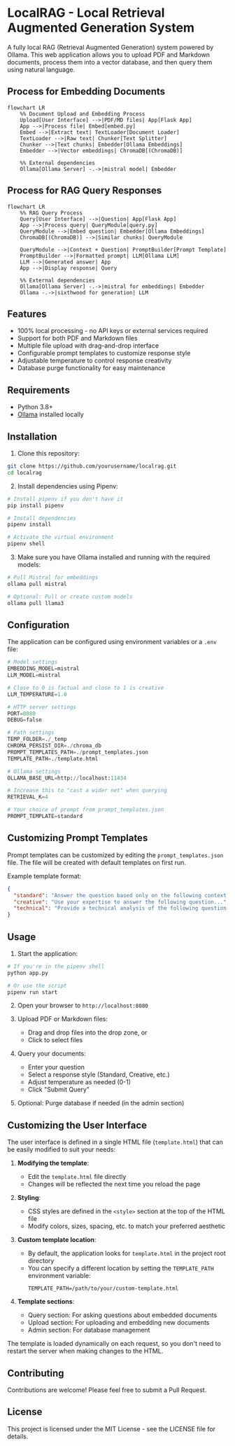 # LocalRAG - Local Retrieval Augmented Generation System

A fully local RAG (Retrieval Augmented Generation) system powered by Ollama. This web application allows you to upload PDF and Markdown documents, process them into a vector database, and then query them using natural language.

## Process for Embedding Documents

```mermaid
flowchart LR
    %% Document Upload and Embedding Process
    Upload[User Interface] -->|PDF/MD files| App[Flask App]
    App -->|Process file| Embed[embed.py]
    Embed -->|Extract text| TextLoader[Document Loader]
    TextLoader -->|Raw text| Chunker[Text Splitter]
    Chunker -->|Text chunks| Embedder[Ollama Embeddings]
    Embedder -->|Vector embeddings| ChromaDB[(ChromaDB)]

    %% External dependencies
    Ollama[Ollama Server] -.->|mistral model| Embedder
```

## Process for RAG Query Responses

```mermaid
flowchart LR
    %% RAG Query Process
    Query[User Interface] -->|Question| App[Flask App]
    App -->|Process query| QueryModule[query.py]
    QueryModule -->|Embed question| Embedder[Ollama Embeddings]
    ChromaDB[(ChromaDB)] -->|Similar chunks| QueryModule

    QueryModule -->|Context + Question| PromptBuilder[Prompt Template]
    PromptBuilder -->|Formatted prompt| LLM[Ollama LLM]
    LLM -->|Generated answer| App
    App -->|Display response| Query

    %% External dependencies
    Ollama[Ollama Server] -.->|mistral for embeddings| Embedder
    Ollama -.->|sixthwood for generation| LLM
```

## Features

- 100% local processing - no API keys or external services required
- Support for both PDF and Markdown files
- Multiple file upload with drag-and-drop interface
- Configurable prompt templates to customize response style
- Adjustable temperature to control response creativity
- Database purge functionality for easy maintenance

## Requirements

- Python 3.8+
- [Ollama](https://ollama.ai/) installed locally

## Installation

1. Clone this repository:

```bash
git clone https://github.com/yourusername/localrag.git
cd localrag
```

2. Install dependencies using Pipenv:

```bash
# Install pipenv if you don't have it
pip install pipenv

# Install dependencies
pipenv install

# Activate the virtual environment
pipenv shell
```

3. Make sure you have Ollama installed and running with the required models:

```bash
# Pull Mistral for embeddings
ollama pull mistral

# Optional: Pull or create custom models
ollama pull llama3
```

## Configuration

The application can be configured using environment variables or a `.env` file:

```py
# Model settings
EMBEDDING_MODEL=mistral
LLM_MODEL=mistral

# Close to 0 is factual and close to 1 is creative
LLM_TEMPERATURE=1.0

# HTTP server settings
PORT=8080
DEBUG=false

# Path settings
TEMP_FOLDER=./_temp
CHROMA_PERSIST_DIR=./chroma_db
PROMPT_TEMPLATES_PATH=./prompt_templates.json
TEMPLATE_PATH=./template.html

# Ollama settings
OLLAMA_BASE_URL=http://localhost:11434

# Increase this to "cast a wider net" when querying
RETRIEVAL_K=4

# Your choice of prompt from prompt_templates.json
PROMPT_TEMPLATE=standard
```

## Customizing Prompt Templates

Prompt templates can be customized by editing the `prompt_templates.json` file. The file will be created with default templates on first run.

Example template format:

```json
{
  "standard": "Answer the question based only on the following context...",
  "creative": "Use your expertise to answer the following question...",
  "technical": "Provide a technical analysis of the following question..."
}
```

## Usage

1. Start the application:

```bash
# If you're in the pipenv shell
python app.py

# Or use the script
pipenv run start
```

2. Open your browser to `http://localhost:8080`

3. Upload PDF or Markdown files:
   - Drag and drop files into the drop zone, or
   - Click to select files

4. Query your documents:
   - Enter your question
   - Select a response style (Standard, Creative, etc.)
   - Adjust temperature as needed (0-1)
   - Click "Submit Query"

5. Optional: Purge database if needed (in the admin section)

## Customizing the User Interface

The user interface is defined in a single HTML file (`template.html`) that can be easily modified to suit your needs:

1. **Modifying the template**:
   - Edit the `template.html` file directly
   - Changes will be reflected the next time you reload the page

2. **Styling**:
   - CSS styles are defined in the `<style>` section at the top of the HTML file
   - Modify colors, sizes, spacing, etc. to match your preferred aesthetic

3. **Custom template location**:
   - By default, the application looks for `template.html` in the project root directory
   - You can specify a different location by setting the `TEMPLATE_PATH` environment variable:
     ```
     TEMPLATE_PATH=/path/to/your/custom-template.html
     ```

4. **Template sections**:
   - Query section: For asking questions about embedded documents
   - Upload section: For uploading and embedding new documents
   - Admin section: For database management

The template is loaded dynamically on each request, so you don't need to restart the server when making changes to the HTML.

## Contributing

Contributions are welcome! Please feel free to submit a Pull Request.

## License

This project is licensed under the MIT License - see the LICENSE file for details.